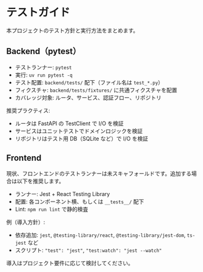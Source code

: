 # テストガイド

本プロジェクトのテスト方針と実行方法をまとめます。

## Backend（pytest）

- テストランナー: `pytest`
- 実行: `uv run pytest -q`
- テスト配置: `backend/tests/` 配下（ファイル名は `test_*.py`）
- フィクスチャ: `backend/tests/fixtures/` に共通フィクスチャを配置
- カバレッジ対象: ルータ、サービス、認証フロー、リポジトリ

推奨プラクティス:
- ルータは FastAPI の TestClient で I/O を検証
- サービスはユニットテストでドメインロジックを検証
- リポジトリはテスト用 DB（SQLite など）で I/O を検証

## Frontend

現状、フロントエンドのテストランナーは未スキャフォールドです。追加する場合は以下を推奨します。

- ランナー: Jest + React Testing Library
- 配置: 各コンポーネント横、もしくは `__tests__/` 配下
- Lint: `npm run lint` で静的検査

例（導入方針）:
- 依存追加: `jest`, `@testing-library/react`, `@testing-library/jest-dom`, `ts-jest` など
- スクリプト: `"test": "jest"`, `"test:watch": "jest --watch"`

導入はプロジェクト要件に応じて検討してください。


